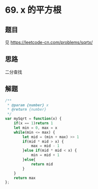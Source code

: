 # 69. x 的平方根

## 题目

见 https://leetcode-cn.com/problems/sqrtx/

## 思路

二分查找

## 解题

```javascript
/**
 * @param {number} x
 * @return {number}
 */
var mySqrt = function(x) {
    if(x == 1)return 1
    let min = 0, max = x
    while(min <= max) {
        let mid = (min + max) >> 1
        if(mid * mid > x) {
            max = mid - 1
        }else if(mid * mid < x) {
            min = mid + 1
        }else{
            return mid
        }
    }
    return max
};
```

